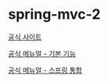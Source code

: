 # spring-mvc-2

[공식 사이트](https://www.thymeleaf.org/)

[공식 메뉴얼 - 기본 기능](https://www.thymeleaf.org/doc/tutorials/3.0/usingthymeleaf.html)

[공식 메뉴얼 - 스프링 통합](https://www.thymeleaf.org/doc/tutorials/3.0/thymeleafspring.html)